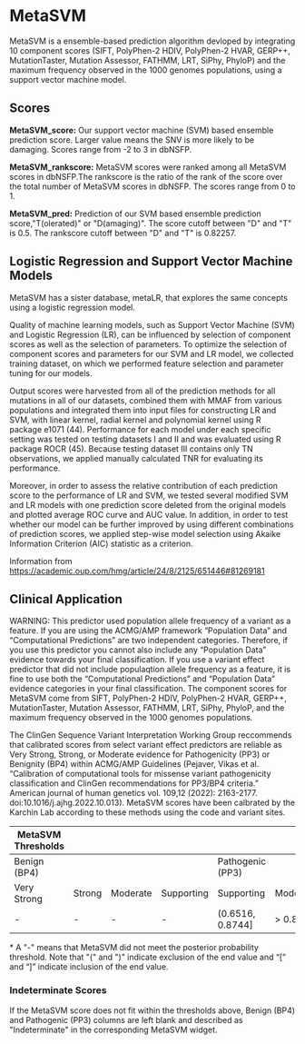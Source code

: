 # MetaSVM

MetaSVM is a ensemble-based prediction algorithm devloped by integrating 10 component scores (SIFT, PolyPhen-2 HDIV, PolyPhen-2 HVAR, GERP++, MutationTaster, Mutation Assessor, FATHMM, LRT, SiPhy, PhyloP) and the maximum frequency observed in the 1000 genomes populations, using a support vector machine model.

## Scores

**MetaSVM_score:** Our support vector machine (SVM) based ensemble prediction score. Larger value means the SNV is more likely to be damaging. 
		Scores range from -2 to 3 in dbNSFP.

**MetaSVM_rankscore:** MetaSVM scores were ranked among all MetaSVM scores in dbNSFP.The rankscore is the ratio of the rank of the score over the total number of MetaSVM 
		scores in dbNSFP. The scores range from 0 to 1.

**MetaSVM_pred:** Prediction of our SVM based ensemble prediction score,"T(olerated)" or
		"D(amaging)". The score cutoff between "D" and "T" is 0.5. The rankscore cutoff between
		"D" and "T" is 0.82257.

## Logistic Regression and Support Vector Machine Models

MetaSVM has a sister database, metaLR, that explores the same concepts using a logistic regression model.

Quality of machine learning models, such as Support Vector Machine (SVM) and Logistic Regression (LR), can be influenced by selection of component scores as well as the selection of parameters. To optimize the selection of component scores and parameters for our SVM and LR model, we collected training dataset, on which we performed feature selection and parameter tuning for our models. 

Output scores were harvested from all of the prediction methods for all mutations in all of our datasets, combined them with MMAF from various populations and integrated them into input files for constructing LR and SVM, with linear kernel, radial kernel and polynomial kernel using R package e1071 (44). Performance for each model under each specific setting was tested on testing datasets I and II and was evaluated using R package ROCR (45). Because testing dataset III contains only TN observations, we applied manually calculated TNR for evaluating its performance.

Moreover, in order to assess the relative contribution of each prediction score to the performance of LR and SVM, we tested several modified SVM and LR models with one prediction score deleted from the original models and plotted average ROC curve and AUC value. In addition, in order to test whether our model can be further improved by using different combinations of prediction scores, we applied step-wise model selection using Akaike Information Criterion (AIC) statistic as a criterion. 

Information from https://academic.oup.com/hmg/article/24/8/2125/651446#81269181


## Clinical Application

WARNING: This predictor used population allele frequency of a variant as a feature. If you are using the ACMG/AMP framework “Population Data” and “Computational Predictions” are two independent categories. Therefore, if you use this predictor you cannot also include any “Population Data” evidence towards your final classification. If you use a variant effect predictor that did not include populaqtion allele frequency as a feature, it is fine to use both the “Computational Predictions” and “Population Data” evidence categories in your final classification. The component scores for MetaSVM come from SIFT, PolyPhen-2 HDIV, PolyPhen-2 HVAR, GERP++, MutationTaster, Mutation Assessor, FATHMM, LRT, SiPhy, PhyloP, and the  maximum frequency observed in the 1000 genomes populations.

 The ClinGen Sequence Variant Interpretation Working Group reccommends that calibrated scores from select variant effect predictors are reliable as Very Strong, Strong, or Moderate evidence for Pathogenicity (PP3) or Benignity (BP4) within ACMG/AMP Guidelines (Pejaver, Vikas et al. “Calibration of computational tools for missense variant pathogenicity classification and ClinGen recommendations for PP3/BP4 criteria.” American journal of human genetics vol. 109,12 (2022): 2163-2177. doi:10.1016/j.ajhg.2022.10.013). MetaSVM scores have been calbrated by the Karchin Lab according to these methods using the code and variant sites.

 | MetaSVM Thresholds |        |          |            |                  |          |        |             |
 |--------------------|--------|----------|------------|------------------|----------|--------|-------------|
 | Benign (BP4)       |        |          |            | Pathogenic (PP3) |          |        |             |
 | Very Strong        | Strong | Moderate | Supporting | Supporting       | Moderate | Strong | Very Strong |
 | -                  | -      | -        | -          | (0.6516, 0.8744] | > 0.8744 | -      | -           |


 \* A "-" means that MetaSVM did not meet the posterior probability threshold. Note that "(" and ")" indicate exclusion of the end value and “[” and “]” indicate inclusion of the end value.

 ### Indeterminate Scores

 If the MetaSVM score does not fit within the thresholds above, Benign (BP4) and Pathogenic (PP3) columns are left blank and described as "Indeterminate" in the corresponding MetaSVM widget.
